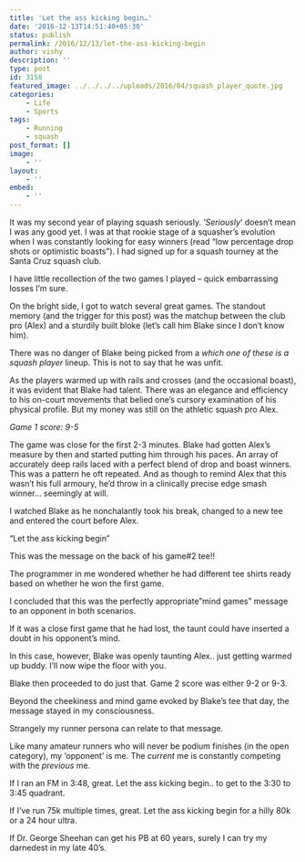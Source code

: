 ```yaml
---
title: 'Let the ass kicking begin…'
date: '2016-12-13T14:51:40+05:30'
status: publish
permalink: /2016/12/13/let-the-ass-kicking-begin
author: vishy
description: ''
type: post
id: 3158
featured_image: ../../../../uploads/2016/04/squash_player_quote.jpg
categories: 
    - Life
    - Sports
tags:
    - Running
    - squash
post_format: []
image:
    - ''
layout:
    - ''
embed:
    - ''
---
```

It was my second year of playing squash seriously. ‘*Seriously*‘ doesn’t mean I was any good yet. I was at that rookie stage of a squasher’s evolution when I was constantly looking for easy winners (read “low percentage drop shots or optimistic boasts”). I had signed up for a squash tourney at the Santa Cruz squash club.

I have little recollection of the two games I played – quick embarrassing losses I’m sure.

On the bright side, I got to watch several great games. The standout memory (and the trigger for this post) was the matchup between the club pro (Alex) and a sturdily built bloke (let’s call him Blake since I don’t know him).

There was no danger of Blake being picked from a *which one of these is a squash player* lineup. This is not to say that he was unfit.

As the players warmed up with rails and crosses (and the occasional boast), it was evident that Blake had talent. There was an elegance and efficiency to his on-court movements that belied one’s cursory examination of his physical profile. But my money was still on the athletic squash pro Alex.

*Game 1 score: 9-5*

The game was close for the first 2-3 minutes. Blake had gotten Alex’s measure by then and started putting him through his paces. An array of accurately deep rails laced with a perfect blend of drop and boast winners. This was a pattern he oft repeated. And as though to remind Alex that this wasn’t his full armoury, he’d throw in a clinically precise edge smash winner… seemingly at will.

I watched Blake as he nonchalantly took his break, changed to a new tee and entered the court before Alex.

“Let the ass kicking begin”

This was the message on the back of his game#2 tee!!

The programmer in me wondered whether he had different tee shirts ready based on whether he won the first game.

I concluded that this was the perfectly appropriate”mind games” message to an opponent in both scenarios.

If it was a close first game that he had lost, the taunt could have inserted a doubt in his opponent’s mind.

In this case, however, Blake was openly taunting Alex.. just getting warmed up buddy. I’ll now wipe the floor with you.

Blake then proceeded to do just that. Game 2 score was either 9-2 or 9-3.

Beyond the cheekiness and mind game evoked by Blake’s tee that day, the message stayed in my consciousness.

Strangely my runner persona can relate to that message.

Like many amateur runners who will never be podium finishes (in the open category), my ‘opponent’ is me. The *current* me is constantly competing with the *previous* me.

If I ran an FM in 3:48, great. Let the ass kicking begin.. to get to the 3:30 to 3:45 quadrant.

If I’ve run 75k multiple times, great. Let the ass kicking begin for a hilly 80k or a 24 hour ultra.

If Dr. George Sheehan can get his PB at 60 years, surely I can try my darnedest in my late 40’s.

